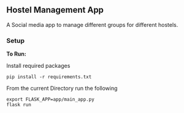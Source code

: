 ## Hostel Management App

A Social media app to manage different groups for different hostels.


### Setup

**To Run:**

Install required packages

```shell
pip install -r requirements.txt
```

From the current Directory 
run the following

```shell
export FLASK_APP=app/main_app.py
flask run
```